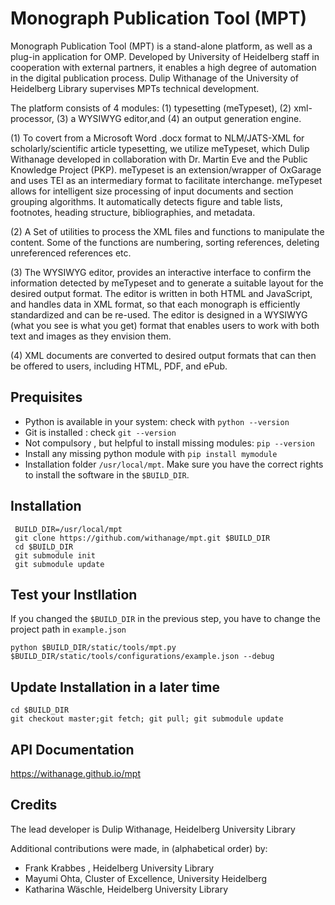 # Monograph Publication  Tool (MPT)

Monograph Publication Tool (MPT) is a stand-alone platform, as well as a plug-in application for OMP. Developed by University of Heidelberg staff in cooperation with external partners, it enables a high degree of automation in the digital publication process. Dulip Withanage of the University of Heidelberg Library supervises MPTs technical development.

The platform consists of 4  modules: (1) typesetting (meTypeset), (2) xml-processor,  (3) a WYSIWYG editor,and (4) an output generation engine.


(1) To covert from a Microsoft Word .docx format to NLM/JATS-XML for scholarly/scientific article typesetting, we utilize meTypeset, which Dulip Withanage developed in collaboration with Dr. Martin Eve and the Public Knowledge Project (PKP). meTypeset is an extension/wrapper of OxGarage and uses TEI as an intermediary format to facilitate interchange. meTypeset allows for intelligent size processing of input documents and section grouping algorithms. It automatically detects figure and table lists, footnotes, heading structure, bibliographies, and metadata.

(2)  A Set of utilities to process the  XML files  and functions to manipulate the content. Some of the functions are numbering, sorting references, deleting unreferenced references etc.

 (3)  The WYSIWYG editor, provides an interactive interface to confirm the information detected by meTypeset and to generate a suitable layout for the desired output format. The editor is written in both HTML and JavaScript, and handles data in XML format, so that each monograph is efficiently standardized and can be re-used. The editor is designed in a WYSIWYG (what you see is what you get) format that enables users to work with both text and images as they envision them.

(4) XML documents are converted to desired output formats that can then be offered to users, including HTML, PDF, and ePub.

## Prequisites
 * Python is available in your system: check with  `python --version`
 * Git is installed : check `git --version`
 * Not compulsory , but helpful to install missing modules: `pip --version`
 * Install  any missing python module with `pip install mymodule`
 * Installation folder  `/usr/local/mpt`.  Make sure you have the correct rights to install the software in the `$BUILD_DIR`.

## Installation
```
 BUILD_DIR=/usr/local/mpt
 git clone https://github.com/withanage/mpt.git $BUILD_DIR
 cd $BUILD_DIR
 git submodule init
 git submodule update
```
## Test your Instllation
If you changed the `$BUILD_DIR` in the previous step, you have to change the project path in `example.json`

```
python $BUILD_DIR/static/tools/mpt.py  $BUILD_DIR/static/tools/configurations/example.json --debug
```
## Update Installation in a later time
```
cd $BUILD_DIR
git checkout master;git fetch; git pull; git submodule update
```

## API Documentation

https://withanage.github.io/mpt


## Credits

The lead developer is Dulip Withanage,  Heidelberg  University Library

  Additional contributions were made, in (alphabetical order) by:


* Frank Krabbes , Heidelberg  University Library 
* Mayumi Ohta, Cluster of Excellence,  University Heidelberg
* Katharina Wäschle, Heidelberg  University Library 

